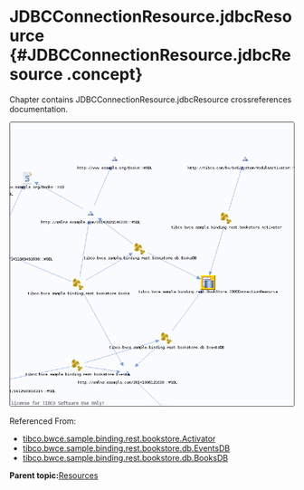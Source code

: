 # JDBCConnectionResource.jdbcResource {#JDBCConnectionResource.jdbcResource .concept}

Chapter contains JDBCConnectionResource.jdbcResource crossreferences documentation.

![](cross_tibco.bwce.sample.binding.rest.BookStore.JDBCConnectionResource.png)

Referenced From:

-   [tibco.bwce.sample.binding.rest.bookstore.Activator](../../../projects/tibco.bwce.sample.binding.rest.BookStore/Processes/tibco/bwce/sample/binding/rest/bookstore/Activator.bwp.md)
-   [tibco.bwce.sample.binding.rest.bookstore.db.EventsDB](../../../projects/tibco.bwce.sample.binding.rest.BookStore/Processes/tibco/bwce/sample/binding/rest/bookstore/db/EventsDB.bwp.md)
-   [tibco.bwce.sample.binding.rest.bookstore.db.BooksDB](../../../projects/tibco.bwce.sample.binding.rest.BookStore/Processes/tibco/bwce/sample/binding/rest/bookstore/db/BooksDB.bwp.md)

**Parent topic:**[Resources](../../../cross/dependencies/resources/resources.md)

